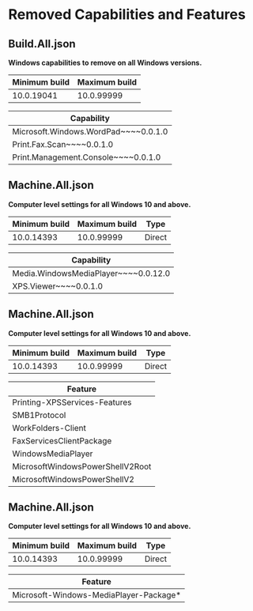 # Removed Capabilities and Features

## Build.All.json

**Windows capabilities to remove on all Windows versions.**

| Minimum build | Maximum build |
| ------------- | ------------- |
| 10.0.19041 | 10.0.99999 |

| Capability |
| ---------- |
| Microsoft.Windows.WordPad~~~~0.0.1.0 |
| Print.Fax.Scan~~~~0.0.1.0 |
| Print.Management.Console~~~~0.0.1.0 |

## Machine.All.json

**Computer level settings for all Windows 10 and above.**

| Minimum build | Maximum build | Type |
| ------------- | ------------- | ---- |
| 10.0.14393 | 10.0.99999 | Direct |

| Capability |
| ---------- |
| Media.WindowsMediaPlayer~~~~0.0.12.0 |
| XPS.Viewer~~~~0.0.1.0 |


## Machine.All.json

**Computer level settings for all Windows 10 and above.**

| Minimum build | Maximum build | Type |
| ------------- | ------------- | ---- |
| 10.0.14393 | 10.0.99999 | Direct |

| Feature |
| ------- |
| Printing-XPSServices-Features |
| SMB1Protocol |
| WorkFolders-Client |
| FaxServicesClientPackage |
| WindowsMediaPlayer |
| MicrosoftWindowsPowerShellV2Root |
| MicrosoftWindowsPowerShellV2 |


## Machine.All.json

**Computer level settings for all Windows 10 and above.**

| Minimum build | Maximum build | Type |
| ------------- | ------------- | ---- |
| 10.0.14393 | 10.0.99999 | Direct |

| Feature |
| ------- |
| Microsoft-Windows-MediaPlayer-Package* |
